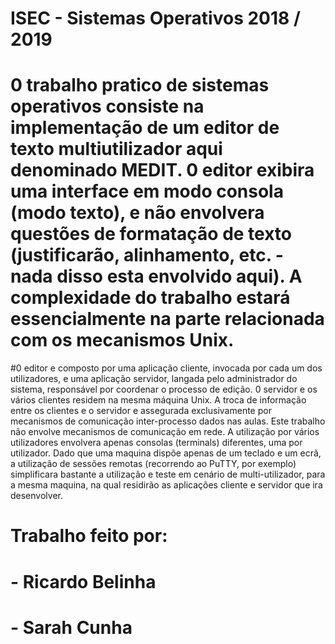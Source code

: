 # ISEC - Sistemas Operativos 2018 / 2019
# 0 trabalho pratico de sistemas operativos consiste na implementação de um editor de texto multiutilizador aqui denominado MEDIT. 0 editor exibira uma interface em modo consola (modo texto), e não envolvera questões de formatação de texto (justificarão, alinhamento, etc. - nada disso esta envolvido aqui). A complexidade do trabalho estará essencialmente na parte relacionada com os mecanismos Unix.

#0 editor e composto por uma aplicação cliente, invocada por cada um dos utilizadores, e uma aplicação servidor, langada pelo administrador do sistema, responsável por coordenar o processo de edição. 0 servidor e os vários clientes residem na mesma máquina Unix. A troca de informação entre os clientes e o servidor e assegurada exclusivamente por mecanismos de comunicação inter-processo dados nas aulas. Este trabalho não envolve mecanismos de comunicação em rede. A utilização por vários utilizadores envolvera apenas consolas (terminals) diferentes, uma por utilizador. Dado que uma maquina dispõe apenas de um teclado e um ecrã, a utilização de sessões remotas (recorrendo ao PuTTY, por exemplo) simplificara bastante a utilização e teste em cenário de multi-utilizador, para a mesma maquina, na qual residirão as aplicações cliente e servidor que ira desenvolver.


# Trabalho feito por:
# - Ricardo Belinha
# - Sarah Cunha